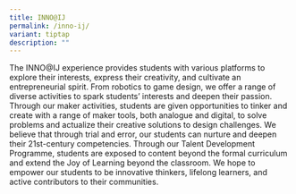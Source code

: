 ```yaml
---
title: INNO@IJ
permalink: /inno-ij/
variant: tiptap
description: ""
---
```

<p>The INNO@IJ experience provides students with various platforms to explore
their interests, express their creativity, and cultivate an entrepreneurial
spirit. From robotics to game design, we offer a range of diverse activities
to spark students’ interests and deepen their passion. Through our maker
activities, students are given opportunities to tinker and create with
a range of maker tools, both analogue and digital, to solve problems and
actualize their creative solutions to design challenges. We believe that
through trial and error, our students can nurture and deepen their 21st-century
competencies. Through our Talent Development Programme, students are exposed
to content beyond the formal curriculum and extend the Joy of Learning
beyond the classroom. We hope to empower our students to be innovative
thinkers, lifelong learners, and active contributors to their communities.</p>
